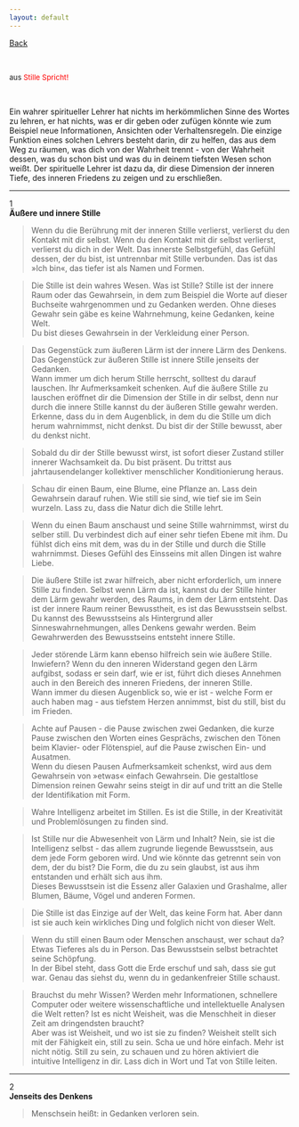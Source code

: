 ```yaml
---
layout: default
---
```


[Back](./)

&nbsp;

<font size="-1">aus <span style="color:red ">Stille Spricht!</span></font>  

&nbsp;

Ein wahrer spiritueller Lehrer hat nichts im herkömmlichen
Sinne des Wortes zu lehren, er hat nichts, was er dir geben oder
zufügen könnte wie zum Beispiel neue Informationen,
Ansichten oder Verhaltensregeln. Die einzige Funktion eines
solchen Lehrers besteht darin, dir zu helfen, das aus dem Weg
zu räumen, was dich von der Wahrheit trennt - von der
Wahrheit dessen, was du schon bist und was du in deinem
tiefsten Wesen schon weißt. Der spirituelle Lehrer ist dazu da,
dir diese Dimension der inneren Tiefe, des inneren Friedens zu
zeigen und zu erschließen.  

***

1  
**Äußere und innere Stille**  

>Wenn du die Berührung mit der inneren Stille verlierst,
verlierst du den Kontakt mit dir selbst. Wenn du den Kontakt
mit dir selbst verlierst, verlierst du dich in der Welt.
Das innerste Selbstgefühl, das Gefühl dessen, der du bist,
ist untrennbar mit Stille verbunden. Das ist das »Ich bin«, das
tiefer ist als Namen und Formen.  

>Die Stille ist dein wahres Wesen. Was ist Stille? Stille ist der
innere Raum oder das Gewahrsein, in dem zum Beispiel die
Worte auf dieser Buchseite wahrgenommen und zu Gedanken
werden. Ohne dieses Gewahr sein gäbe es keine Wahrnehmung,
keine Gedanken, keine Welt.  
Du bist dieses Gewahrsein in der Verkleidung einer
Person.  

>Das Gegenstück zum äußeren Lärm ist der innere Lärm des
Denkens. Das Gegenstück zur äußeren Stille ist innere Stille
jenseits der Gedanken.  
Wann immer um dich herum Stille herrscht, solltest du
darauf lauschen. Ihr Aufmerksamkeit schenken. Auf die äußere
Stille zu lauschen eröffnet dir die Dimension der Stille in dir
selbst, denn nur durch die innere Stille kannst du der äußeren
Stille gewahr werden.  
Erkenne, dass du in dem Augenblick, in dem du die Stille
um dich herum wahrnimmst, nicht denkst. Du bist dir der Stille
bewusst, aber du denkst nicht.  

>Sobald du dir der Stille bewusst wirst, ist sofort dieser Zustand
stiller innerer Wachsamkeit da. Du bist präsent. Du trittst aus
jahrtausendelanger kollektiver menschlicher Konditionierung
heraus.  

>Schau dir einen Baum, eine Blume, eine Pflanze an. Lass dein
Gewahrsein darauf ruhen. Wie still sie sind, wie tief sie im
Sein wurzeln. Lass zu, dass die Natur dich die Stille lehrt.  

>Wenn du einen Baum anschaust und seine Stille wahrnimmst,
wirst du selber still. Du verbindest dich auf einer sehr tiefen
Ebene mit ihm. Du fühlst dich eins mit dem, was du in der
Stille und durch die Stille wahrnimmst. Dieses Gefühl des
Einsseins mit allen Dingen ist wahre Liebe.

>Die äußere Stille ist zwar hilfreich, aber nicht erforderlich, um
innere Stille zu finden. Selbst wenn Lärm da ist, kannst du der
Stille hinter dem Lärm gewahr werden, des Raums, in dem der
Lärm entsteht. Das ist der innere Raum reiner Bewusstheit, es
ist das Bewusstsein selbst.  
Du kannst des Bewusstseins als Hintergrund aller
Sinneswahrnehmungen, alles Denkens gewahr werden. Beim
Gewahrwerden des Bewusstseins entsteht innere Stille.  

>Jeder störende Lärm kann ebenso hilfreich sein wie äußere
Stille. Inwiefern? Wenn du den inneren Widerstand gegen den
Lärm aufgibst, sodass er sein darf, wie er ist, führt dich dieses
Annehmen auch in den Bereich des inneren Friedens, der
inneren Stille.  
Wann immer du diesen Augenblick so, wie er ist -
welche Form er auch haben mag - aus tiefstem Herzen
annimmst, bist du still, bist du im Frieden.  

>Achte auf Pausen - die Pause zwischen zwei Gedanken, die
kurze Pause zwischen den Worten eines Gesprächs, zwischen
den Tönen beim Klavier- oder Flötenspiel, auf die Pause
zwischen Ein- und Ausatmen.  
Wenn du diesen Pausen Aufmerksamkeit schenkst, wird
aus dem Gewahrsein von »etwas« einfach Gewahrsein. Die
gestaltlose Dimension reinen Gewahr seins steigt in dir auf und
tritt an die Stelle der Identifikation mit Form.  

>Wahre Intelligenz arbeitet im Stillen. Es ist die Stille, in der
Kreativität und Problemlösungen zu finden sind.  

>Ist Stille nur die Abwesenheit von Lärm und Inhalt? Nein, sie
ist die Intelligenz selbst - das allem zugrunde liegende
Bewusstsein, aus dem jede Form geboren wird. Und wie
könnte das getrennt sein von dem, der du bist? Die Form, die
du zu sein glaubst, ist aus ihm entstanden und erhält sich aus
ihm.  
Dieses Bewusstsein ist die Essenz aller Galaxien und
Grashalme, aller Blumen, Bäume, Vögel und anderen Formen.  

>Die Stille ist das Einzige auf der Welt, das keine Form hat.
Aber dann ist sie auch kein wirkliches Ding und folglich nicht
von dieser Welt.  

>Wenn du still einen Baum oder Menschen anschaust, wer
schaut da? Etwas Tieferes als du in Person. Das Bewusstsein
selbst betrachtet seine Schöpfung.  
In der Bibel steht, dass Gott die Erde erschuf und sah,
dass sie gut war. Genau das siehst du, wenn du in
gedankenfreier Stille schaust.  

>Brauchst du mehr Wissen? Werden mehr Informationen,
schnellere Computer oder weitere wissenschaftliche und
intellektuelle Analysen die Welt retten? Ist es nicht Weisheit,
was die Menschheit in dieser Zeit am dringendsten braucht?  
Aber was ist Weisheit, und wo ist sie zu finden? Weisheit
stellt sich mit der Fähigkeit ein, still zu sein. Scha ue und höre
einfach. Mehr ist nicht nötig. Still zu sein, zu schauen und zu
hören aktiviert die intuitive Intelligenz in dir. Lass dich in Wort
und Tat von Stille leiten.

---  

2  
**Jenseits des Denkens**  

>Menschsein heißt: in Gedanken verloren sein.  
